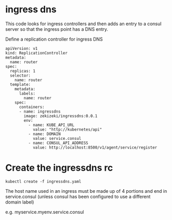 # ingress dns

This code looks for ingress controllers and then adds an entry to a consul server so that the ingress point has a DNS entry.

Define a replication controller for ingress DNS

```
apiVersion: v1
kind: ReplicationController
metadata:
  name: router
spec:
  replicas: 1
  selector:
    name: router
  template:
    metadata:
      labels:
        name: router
    spec:
      containers:
      - name: ingressdns
        image: zekizeki/ingressdns:0.0.1
        env:
          - name: KUBE_API_URL
            value: "http://kubernetes/api"
          - name: DOMAIN
            value: service.consul
          - name: CONSUL_API_ADDRESS
            value: http://localhost:8500/v1/agent/service/register
```

# Create the ingressdns rc

```
kubectl create -f ingressdns.yaml
```


The host name used in an ingress must be made up of 4 portions and end in service.consul (unless consul has been configured to use a different domain label)

e.g.    myservice.myenv.service.consul



